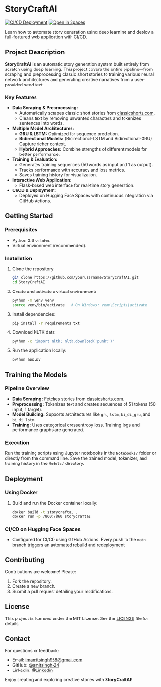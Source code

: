 # StoryCraftAI

[![CI/CD Deployment](https://github.com/yourusername/StoryCraftAI/actions/workflows/cd.yml/badge.svg)](https://github.com/amitsingh-24/StoryCraftAI/blob/main/.github/workflows/deploy.yml)
[![Open in Spaces](https://huggingface.co/datasets/huggingface/badges/resolve/main/open-in-hf-spaces-md-dark.svg)](https://huggingface.co/spaces/asr24/StoryCraftAI)

Learn how to automate story generation using deep learning and deploy a full-featured web application with CI/CD.

## Project Description

**StoryCraftAI** is an automatic story generation system built entirely from scratch using deep learning. This project covers the entire pipeline—from scraping and preprocessing classic short stories to training various neural network architectures and generating creative narratives from a user-provided seed text.

### Key Features
- **Data Scraping & Preprocessing:**
  - Automatically scrapes classic short stories from [classicshorts.com](http://www.classicshorts.com/).
  - Cleans text by removing unwanted characters and tokenizes sentences into words.
- **Multiple Model Architectures:**
  - **GRU & LSTM:** Optimized for sequence prediction.
  - **Bidirectional Models:** (Bidirectional-LSTM and Bidirectional-GRU) Capture richer context.
  - **Hybrid Approaches:** Combine strengths of different models for better performance.
- **Training & Evaluation:**
  - Generates training sequences (50 words as input and 1 as output).
  - Tracks performance with accuracy and loss metrics.
  - Saves training history for visualization.
- **Interactive Web Application:**
  - Flask-based web interface for real-time story generation.
- **CI/CD & Deployment:**
  - Deployed on Hugging Face Spaces with continuous integration via GitHub Actions.

## Getting Started

### Prerequisites
- Python 3.8 or later.
- Virtual environment (recommended).

### Installation
1. Clone the repository:
   ```bash
   git clone https://github.com/yourusername/StoryCraftAI.git
   cd StoryCraftAI
   ```

2. Create and activate a virtual environment:
   ```bash
   python -m venv venv
   source venv/bin/activate   # On Windows: venv\Scripts\activate
   ```

3. Install dependencies:
   ```bash
   pip install -r requirements.txt
   ```

4. Download NLTK data:
   ```bash
   python -c "import nltk; nltk.download('punkt')"
   ```

5. Run the application locally:
   ```bash
   python app.py
   ```

## Training the Models

### Pipeline Overview
- **Data Scraping:** Fetches stories from [classicshorts.com](http://www.classicshorts.com/).
- **Preprocessing:** Tokenizes text and creates sequences of 51 tokens (50 input, 1 target).
- **Model Building:** Supports architectures like `gru`, `lstm`, `bi_di_gru`, and `bi_di_lstm`.
- **Training:** Uses categorical crossentropy loss. Training logs and performance graphs are generated.

### Execution
Run the training scripts using Jupyter notebooks in the `Notebooks/` folder or directly from the command line. Save the trained model, tokenizer, and training history in the `Models/` directory.

## Deployment

### Using Docker
1. Build and run the Docker container locally:
   ```bash
   docker build -t storycraftai .
   docker run -p 7860:7860 storycraftai
   ```

### CI/CD on Hugging Face Spaces
- Configured for CI/CD using GitHub Actions. Every push to the `main` branch triggers an automated rebuild and redeployment.

## Contributing
Contributions are welcome! Please:
1. Fork the repository.
2. Create a new branch.
3. Submit a pull request detailing your modifications.

## License
This project is licensed under the MIT License. See the [LICENSE](LICENSE) file for details.

## Contact
For questions or feedback:
- Email: imamitsingh958@gmail.com
- GitHub: [@amitsingh-24](https://github.com/amitsingh-24)
- Linkedin: [@Linkedin](https://www.linkedin.com/in/amit-singh-rajawat-4787a4213/)

Enjoy creating and exploring creative stories with **StoryCraftAI**!
